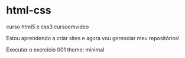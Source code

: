 # html-css
 curso html5 e css3 cursoemvideo

Estou aprendendo a criar sites e agora vou gerenciar meu repositórios!

<a hrf="https://dtenessee.github.io/html-css/exercicios/001/index.html">Executar o exercício 001 </a>
theme: minimal
